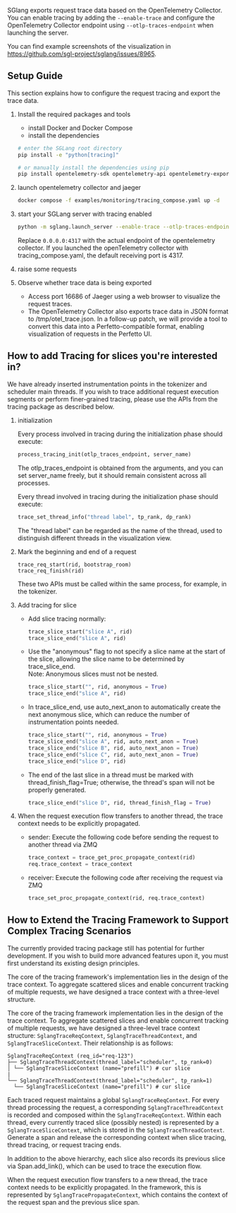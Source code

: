 SGlang exports request trace data based on the OpenTelemetry Collector. You can enable tracing by adding the `--enable-trace` and configure the OpenTelemetry Collector endpoint using `--otlp-traces-endpoint` when launching the server.

You can find example screenshots of the visualization in https://github.com/sgl-project/sglang/issues/8965.

## Setup Guide
This section explains how to configure the request tracing and export the trace data.
1. Install the required packages and tools
    * install Docker and Docker Compose
    * install the dependencies
    ```bash
    # enter the SGLang root directory
    pip install -e "python[tracing]"

    # or manually install the dependencies using pip
    pip install opentelemetry-sdk opentelemetry-api opentelemetry-exporter-otlp opentelemetry-exporter-otlp-proto-grpc
    ```

2. launch opentelemetry collector and jaeger
    ```bash
    docker compose -f examples/monitoring/tracing_compose.yaml up -d
    ```

3. start your SGLang server with tracing enabled
    ```bash
    python -m sglang.launch_server --enable-trace --otlp-traces-endpoint 0.0.0.0:4317 <other option>
    ```

    Replace `0.0.0.0:4317` with the actual endpoint of the opentelemetry collector. If you launched the openTelemetry collector with tracing_compose.yaml, the default receiving port is 4317.

4. raise some requests
5. Observe whether trace data is being exported
    * Access port 16686 of Jaeger using a web browser to visualize the request traces.
    * The OpenTelemetry Collector also exports trace data in JSON format to /tmp/otel_trace.json. In a follow-up patch, we will provide a tool to convert this data into a Perfetto-compatible format, enabling visualization of requests in the Perfetto UI.

## How to add Tracing for slices you're interested in?
We have already inserted instrumentation points in the tokenizer and scheduler main threads. If you wish to trace additional request execution segments or perform finer-grained tracing, please use the APIs from the tracing package as described below.

1. initialization

    Every process involved in tracing during the initialization phase should execute:
    ```python
    process_tracing_init(otlp_traces_endpoint, server_name)
    ```
    The otlp_traces_endpoint is obtained from the arguments, and you can set server_name freely, but it should remain consistent across all processes.

    Every thread involved in tracing during the initialization phase should execute:
    ```python
    trace_set_thread_info("thread label", tp_rank, dp_rank)
    ```
    The "thread label" can be regarded as the name of the thread, used to distinguish different threads in the visualization view.

2. Mark the beginning and end of a request
    ```
    trace_req_start(rid, bootstrap_room)
    trace_req_finish(rid)
    ```
    These two APIs must be called within the same process, for example, in the tokenizer.

3. Add tracing for slice

    * Add slice tracing normally:
        ```python
        trace_slice_start("slice A", rid)
        trace_slice_end("slice A", rid)
        ```

    - Use the "anonymous" flag to not specify a slice name at the start of the slice, allowing the slice name to be determined by trace_slice_end.
    <br>Note: Anonymous slices must not be nested.
        ```python
        trace_slice_start("", rid, anonymous = True)
        trace_slice_end("slice A", rid)
        ```

    - In trace_slice_end, use auto_next_anon to automatically create the next anonymous slice, which can reduce the number of instrumentation points needed.
        ```python
        trace_slice_start("", rid, anonymous = True)
        trace_slice_end("slice A", rid, auto_next_anon = True)
        trace_slice_end("slice B", rid, auto_next_anon = True)
        trace_slice_end("slice C", rid, auto_next_anon = True)
        trace_slice_end("slice D", rid)
        ```
    - The end of the last slice in a thread must be marked with thread_finish_flag=True; otherwise, the thread's span will not be properly generated.
        ```python
        trace_slice_end("slice D", rid, thread_finish_flag = True)
        ```

4. When the request execution flow transfers to another thread, the trace context needs to be explicitly propagated.
    - sender: Execute the following code before sending the request to another thread via ZMQ
        ```python
        trace_context = trace_get_proc_propagate_context(rid)
        req.trace_context = trace_context
        ```
    - receiver: Execute the following code after receiving the request via ZMQ
        ```python
        trace_set_proc_propagate_context(rid, req.trace_context)
        ```

## How to Extend the Tracing Framework to Support Complex Tracing Scenarios

The currently provided tracing package still has potential for further development. If you wish to build more advanced features upon it, you must first understand its existing design principles.

The core of the tracing framework's implementation lies in the design of the trace context. To aggregate scattered slices and enable concurrent tracking of multiple requests, we have designed a trace context with a three-level structure.

The core of the tracing framework implementation lies in the design of the trace context. To aggregate scattered slices and enable concurrent tracking of multiple requests, we have designed a three-level trace context structure: `SglangTraceReqContext`, `SglangTraceThreadContext`, and `SglangTraceSliceContext`. Their relationship is as follows:
```
SglangTraceReqContext (req_id="req-123")
├── SglangTraceThreadContext(thread_label="scheduler", tp_rank=0)
│ └── SglangTraceSliceContext (name="prefill") # cur slice
|
└── SglangTraceThreadContext(thread_label="scheduler", tp_rank=1)
  └── SglangTraceSliceContext (name="prefill") # cur slice
```

Each traced request maintains a global `SglangTraceReqContext`. For every thread processing the request, a corresponding `SglangTraceThreadContext` is recorded and composed within the `SglangTraceReqContext`. Within each thread, every currently traced slice (possibly nested) is represented by a `SglangTraceSliceContext`, which is stored in the `SglangTraceThreadContext`. Generate a span and release the corresponding context when slice tracing, thread tracing, or request tracing ends.

In addition to the above hierarchy, each slice also records its previous slice via Span.add_link(), which can be used to trace the execution flow.

When the request execution flow transfers to a new thread, the trace context needs to be explicitly propagated. In the framework, this is represented by `SglangTracePropagateContext`, which contains the context of the request span and the previous slice span.
